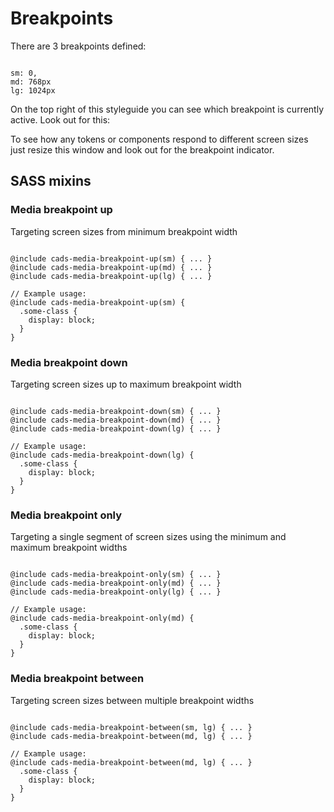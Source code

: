 # Breakpoints

There are 3 breakpoints defined:

<pre><code class="css">
sm: 0,
md: 768px
lg: 1024px
</code></pre>

<div class="cads-styleguide__breakpoint-label-in-context">
	On the top right of this styleguide you can see which breakpoint is currently active. Look out for this:
	<div class="cads-styleguide__breakpoint-label"></div>
</div>

To see how any tokens or components respond to different screen sizes just resize this window and look out for the breakpoint indicator.

## SASS mixins

### Media breakpoint up

Targeting screen sizes from minimum breakpoint width

<pre><code class="css">
@include cads-media-breakpoint-up(sm) { ... }
@include cads-media-breakpoint-up(md) { ... }
@include cads-media-breakpoint-up(lg) { ... }

// Example usage:
@include cads-media-breakpoint-up(sm) {
  .some-class {
    display: block;
  }
}
</code></pre>

### Media breakpoint down

Targeting screen sizes up to maximum breakpoint width

<pre><code class="css">
@include cads-media-breakpoint-down(sm) { ... }
@include cads-media-breakpoint-down(md) { ... }
@include cads-media-breakpoint-down(lg) { ... }

// Example usage:
@include cads-media-breakpoint-down(lg) {
  .some-class {
    display: block;
  }
}
</code></pre>

### Media breakpoint only

Targeting a single segment of screen sizes using the minimum and maximum breakpoint widths

<pre><code class="css">
@include cads-media-breakpoint-only(sm) { ... }
@include cads-media-breakpoint-only(md) { ... }
@include cads-media-breakpoint-only(lg) { ... }

// Example usage:
@include cads-media-breakpoint-only(md) {
  .some-class {
    display: block;
  }
}
</code></pre>

### Media breakpoint between

Targeting screen sizes between multiple breakpoint widths

<pre><code class="css">
@include cads-media-breakpoint-between(sm, lg) { ... }
@include cads-media-breakpoint-between(md, lg) { ... }

// Example usage:
@include cads-media-breakpoint-between(md, lg) { ... }
  .some-class {
    display: block;
  }
}
</code></pre>
